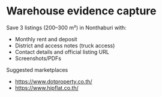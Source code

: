 # Warehouse evidence capture

Save 3 listings (200–300 m²) in Nonthaburi with:
- Monthly rent and deposit
- District and access notes (truck access)
- Contact details and official listing URL
- Screenshots/PDFs

Suggested marketplaces
- https://www.dotproperty.co.th/
- https://www.hipflat.co.th/

